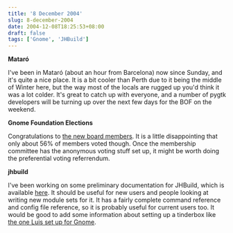 ```yaml
---
title: '8 December 2004'
slug: 8-december-2004
date: 2004-12-08T18:25:53+08:00
draft: false
tags: ['Gnome', 'JHBuild']
---
```


**Mataró**

I\'ve been in Mataró (about an hour from Barcelona) now since Sunday,
and it\'s quite a nice place. It is a bit cooler than Perth due to it
being the middle of Winter here, but the way most of the locals are
rugged up you\'d think it was a lot colder. It\'s great to catch up with
everyone, and a number of pygtk developers will be turning up over the
next few days for the BOF on the weekend.

**Gnome Foundation Elections**

Congratulations to [the new board
members](http://foundation.gnome.org/elections/2004/preliminary-results.html).
It is a little disappointing that only about 56% of members voted
though. Once the membership committee has the anonymous voting stuff set
up, it might be worth doing the preferential voting referrendum.

**jhbuild**

I\'ve been working on some preliminary documentation for JHBuild, which
is available [here](http://www.gnome.org/~jamesh/jhbuild.html). It
should be useful for new users and people looking at writing new module
sets for it. It has a fairly complete command reference and config file
reference, so it is probably useful for current users too. It would be
good to add some information about setting up a tinderbox like [the one
Luis set up for Gnome](http://gnome-build.ximian.com/tinderbox/LATEST/).
